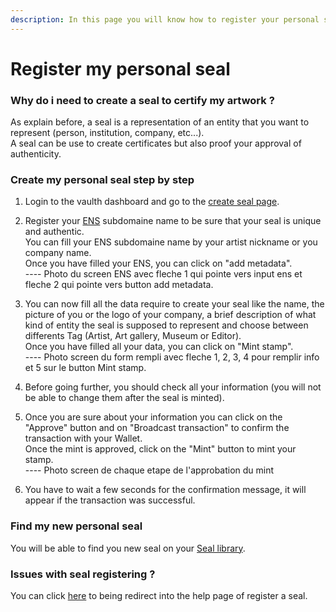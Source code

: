 ```yaml
---
description: In this page you will know how to register your personal seal on the vaulth dashboard
---
```


# Register my personal seal

### Why do i need to create a seal to certify my artwork ?
As explain before, a seal is a representation of an entity that you want to represent (person, institution, company, etc...).</br>
A seal can be use to create certificates but also proof your approval of authenticity.

### Create my personal seal step by step
1. Login to the vaulth dashboard and go to the [create seal page](https://www.dashboard.vaulth.app/stamp/create).

2. Register your [ENS](https://iq.wiki/wiki/ens) subdomaine name to be sure that your seal is unique and authentic.</br>
You can fill your ENS subdomaine name by your artist nickname or you company name.</br>
Once you have filled your ENS, you can click on "add metadata".</br>
---- Photo du screen ENS avec fleche 1 qui pointe vers input ens et fleche 2 qui pointe vers button add metadata.

3. You can now fill all the data require to create your seal like the name, the picture of you or the logo of your company, a brief description of what kind of entity the seal is supposed to represent and choose between differents Tag (Artist, Art gallery, Museum or Editor).</br>
Once you have filled all your data, you can click on "Mint stamp".</br>
---- Photo screen du form rempli avec fleche 1, 2, 3, 4 pour remplir info et 5 sur le button Mint stamp.

4. Before going further, you should check all your information (you will not be able to change them after the seal is minted).

5. Once you are sure about your information you can click on the "Approve" button and on "Broadcast transaction" to confirm the transaction with your Wallet.</br>
Once the mint is approved, click on the "Mint" button to mint your stamp.</br>
---- Photo screen de chaque etape de l'approbation du mint

6. You have to wait a few seconds for the confirmation message, it will appear if the transaction was successful.

### Find my new personal seal
You will be able to find you new seal on your [Seal library](https://www.dashboard.vaulth.app/library/stamps).

### Issues with seal registering ?
You can click [here](../help/register-your-seal-issue.md) to being redirect into the help page of register a seal.